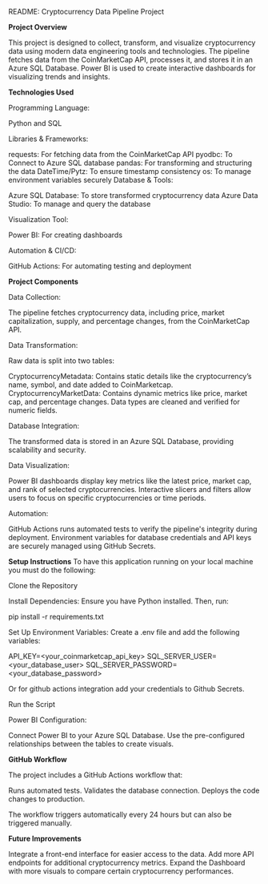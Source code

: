README: Cryptocurrency Data Pipeline Project

**Project Overview**

This project is designed to collect, transform, and visualize cryptocurrency data using modern data engineering tools and technologies. 
The pipeline fetches data from the CoinMarketCap API, processes it, and stores it in an Azure SQL Database. Power BI is used to create interactive dashboards for visualizing trends and insights.

**Technologies Used**

Programming Language:

  Python and SQL

Libraries & Frameworks:

  requests: For fetching data from the CoinMarketCap API
  pyodbc: To Connect to Azure SQL database
  pandas: For transforming and structuring the data
  DateTime/Pytz: To ensure timestamp consistency
  os: To manage environment variables securely
Database & Tools:

  Azure SQL Database: To store transformed cryptocurrency data
  Azure Data Studio: To manage and query the database

Visualization Tool:

Power BI: For creating dashboards

Automation & CI/CD:

  GitHub Actions: For automating testing and deployment

**Project Components**

Data Collection:

The pipeline fetches cryptocurrency data, including price, market capitalization, supply, and percentage changes, from the CoinMarketCap API.

Data Transformation:

Raw data is split into two tables:

CryptocurrencyMetadata: Contains static details like the cryptocurrency’s name, symbol, and date added to CoinMarketcap.
CryptocurrencyMarketData: Contains dynamic metrics like price, market cap, and percentage changes.
Data types are cleaned and verified for numeric fields.

Database Integration:

The transformed data is stored in an Azure SQL Database, providing scalability and security.

Data Visualization:

Power BI dashboards display key metrics like the latest price, market cap, and rank of selected cryptocurrencies.
Interactive slicers and filters allow users to focus on specific cryptocurrencies or time periods.

Automation:

GitHub Actions runs automated tests to verify the pipeline's integrity during deployment.
Environment variables for database credentials and API keys are securely managed using GitHub Secrets.

**Setup Instructions**
To have this application running on your local machine you must do the following:

Clone the Repository

Install Dependencies:
Ensure you have Python installed. Then, run:

pip install -r requirements.txt

Set Up Environment Variables:
Create a .env file and add the following variables:

  API_KEY=<your_coinmarketcap_api_key>
  SQL_SERVER_USER=<your_database_user>
  SQL_SERVER_PASSWORD=<your_database_password>

Or for github actions integration add your credentials to Github Secrets.

Run the Script

Power BI Configuration:

Connect Power BI to your Azure SQL Database.
Use the pre-configured relationships between the tables to create visuals.

**GitHub Workflow**

The project includes a GitHub Actions workflow that:

Runs automated tests.
Validates the database connection.
Deploys the code changes to production.

The workflow triggers automatically every 24 hours but can also be triggered manually.


**Future Improvements**

Integrate a front-end interface for easier access to the data.
Add more API endpoints for additional cryptocurrency metrics.
Expand the Dashboard with more visuals to compare certain cryptocurrency performances.


